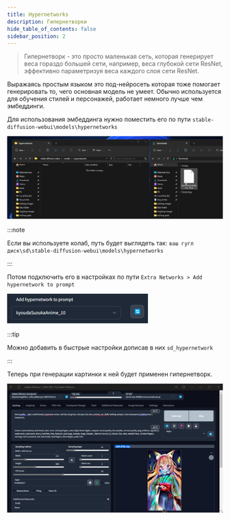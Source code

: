 ```yaml
---
title: Hypernetworks
description: Гипернетворки 
hide_table_of_contents: false
sidebar_position: 2
---
```

>Гипернетворк - это просто маленькая сеть, которая генерирует веса гораздо большей сети, например, веса глубокой сети ResNet, эффективно параметризуя веса каждого слоя сети ResNet.

Выражаясь простым языком это под-нейросеть которая тоже помогает генерировать то, чего основная модель не умеет. Обычно используется для обучения стилей и персонажей, работает немного лучше чем эмбеддинги.

Для использования эмбеддинга нужно поместить его по пути `stable-diffusion-webui\models\hypernetworks`

![gif](/img/additional/hypernetworks/YjrFLMo.gif)

:::note

Если вы используете колаб, путь будет выглядеть так: `ваш гугл диск\sd\stable-diffusion-webui\models\hypernetworks`

:::


Потом подключить его в настройках по пути `Extra Networks > Add hypernetwork to prompt`

![gif](/img/additional/hypernetworks/6P2eC0U.png)

:::tip

Можно добавить в быстрые настройки дописав в них `sd_hypernetwork`

:::

Теперь при генерации картинки к ней будет применен гипернетворк.

![gif](/img/additional/hypernetworks/bp4TALK.gif)
